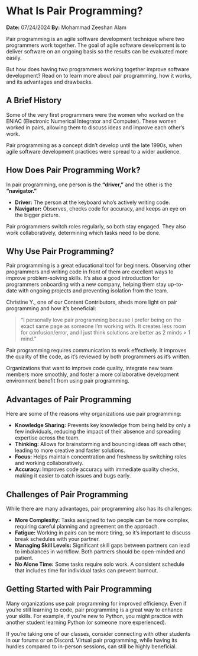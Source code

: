 
# What Is Pair Programming?

**Date:** 07/24/2024
**By:** Mohammad Zeeshan Alam



Pair programming is an agile software development technique where two programmers work together. The goal of agile software development is to deliver software on an ongoing basis so the results can be evaluated more easily.

But how does having two programmers working together improve software development? Read on to learn more about pair programming, how it works, and its advantages and drawbacks.

## A Brief History

Some of the very first programmers were the women who worked on the ENIAC (Electronic Numerical Integrator and Computer). These women worked in pairs, allowing them to discuss ideas and improve each other’s work.

Pair programming as a concept didn’t develop until the late 1990s, when agile software development practices were spread to a wider audience.

## How Does Pair Programming Work?

In pair programming, one person is the **“driver,”** and the other is the **“navigator.”** 

- **Driver:** The person at the keyboard who’s actively writing code.
- **Navigator:** Observes, checks code for accuracy, and keeps an eye on the bigger picture.

Pair programmers switch roles regularly, so both stay engaged. They also work collaboratively, determining which tasks need to be done.

## Why Use Pair Programming?

Pair programming is a great educational tool for beginners. Observing other programmers and writing code in front of them are excellent ways to improve problem-solving skills. It’s also a good introduction for programmers onboarding with a new company, helping them stay up-to-date with ongoing projects and preventing isolation from the team.

Christine Y., one of our Content Contributors, sheds more light on pair programming and how it’s beneficial:

> “I personally love pair programming because I prefer being on the exact same page as someone I’m working with. It creates less room for confusion/error, and I just think solutions are better as 2 minds > 1 mind.”

Pair programming requires communication to work effectively. It improves the quality of the code, as it’s reviewed by both programmers as it’s written.

Organizations that want to improve code quality, integrate new team members more smoothly, and foster a more collaborative development environment benefit from using pair programming.

## Advantages of Pair Programming

Here are some of the reasons why organizations use pair programming:

- **Knowledge Sharing:** Prevents key knowledge from being held by only a few individuals, reducing the impact of their absence and spreading expertise across the team.
- **Thinking:** Allows for brainstorming and bouncing ideas off each other, leading to more creative and faster solutions.
- **Focus:** Helps maintain concentration and freshness by switching roles and working collaboratively.
- **Accuracy:** Improves code accuracy with immediate quality checks, making it easier to catch issues and bugs early.

## Challenges of Pair Programming

While there are many advantages, pair programming also has its challenges:

- **More Complexity:** Tasks assigned to two people can be more complex, requiring careful planning and agreement on the approach.
- **Fatigue:** Working in pairs can be more tiring, so it’s important to discuss break schedules with your partner.
- **Managing Skill Levels:** Significant skill gaps between partners can lead to imbalances in workflow. Both partners should be open-minded and patient.
- **No Alone Time:** Some tasks require solo work. A consistent schedule that includes time for individual tasks can prevent burnout.

## Getting Started with Pair Programming

Many organizations use pair programming for improved efficiency. Even if you’re still learning to code, pair programming is a great way to enhance your skills. For example, if you’re new to Python, you might practice with another student learning Python (or someone more experienced).

If you’re taking one of our classes, consider connecting with other students in our forums or on Discord. Virtual pair programming, while having its hurdles compared to in-person sessions, can still be highly beneficial.

